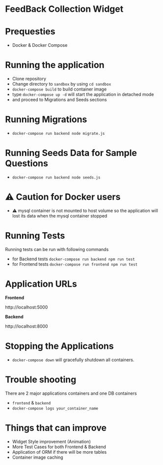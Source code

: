 # FeedBack Collection Widget

# Prequesties
- Docker & Docker Compose


# Running the application
- Clone repository 
- Change directory to `sandbox` by using `cd sandbox`
- `docker-compose build` to build container image
- type `docker-compose up -d` will start the application in detached mode
- and proceed to Migrations and Seeds sections

# Running Migrations
- `docker-compose run backend node migrate.js`

# Running Seeds Data for Sample Questions
- `docker-compose run backend node seeds.js`

# :warning: Caution for Docker users
- :warning: mysql container is not mounted to host volume so the application will lost its data when the mysql container stopped

# Running Tests
  Running tests can be run with following commands
- for Backend tests `docker-compose run backend npm run test`
- for Frontend tests `docker-compose run frontend npm run test`

# Application URLs
**Frontend**

http://localhost:5000

**Backend**

http://localhost:8000

# Stopping the Applications
- `docker-compose down` will gracefully shutdown all containers.

# Trouble shooting
There are 2 major applications containers and one DB containers 
- `frontend` & `backend`
- `docker-compose logs your_container_name`

# Things that can improve
- Widget Style improvement (Animation)
- More Test Cases for both Frontend & Backend
- Application of ORM if there will be more tables
- Container image caching